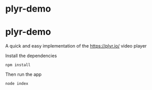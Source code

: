 # plyr-demo

# plyr-demo


A quick and easy implementation of the https://plyr.io/ video player

Install the dependencies
```
npm install 
```


Then run the app
```
node index 
```

